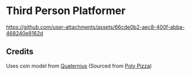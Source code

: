 # Third Person Platformer



https://github.com/user-attachments/assets/66cde0b2-aec8-400f-abba-468240e8162d



## Credits

Uses coin model from [Quaternius](https://quaternius.com/) (Sourced from [Poly Pizza](https://poly.pizza/m/QHZtj94fvh))


